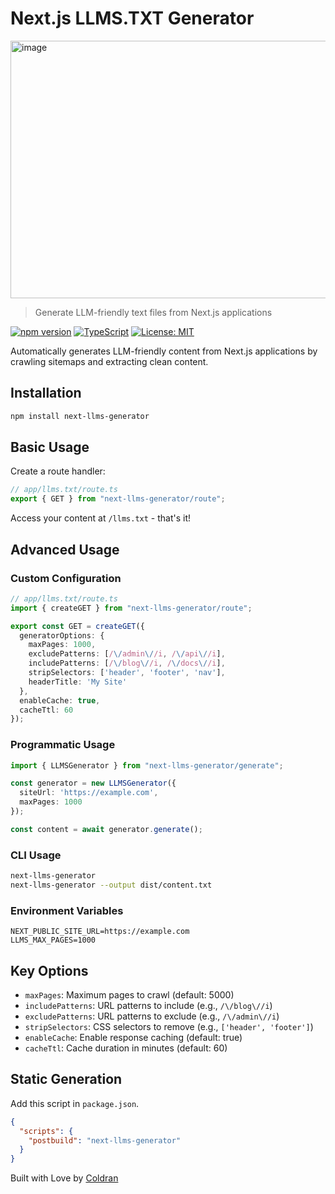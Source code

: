 # Next.js LLMS.TXT Generator

<img width="900" height="412" alt="image" src="https://github.com/user-attachments/assets/953d68d1-12f8-43b7-87ef-08b46fc45f6d" />


> Generate LLM-friendly text files from Next.js applications

[![npm version](https://badge.fury.io/js/next-llms-generator.svg)](https://badge.fury.io/js/next-llms-generator)
[![TypeScript](https://img.shields.io/badge/TypeScript-Ready-blue.svg)](https://www.typescriptlang.org/)
[![License: MIT](https://img.shields.io/badge/License-MIT-yellow.svg)](https://opensource.org/licenses/MIT)

Automatically generates LLM-friendly content from Next.js applications by crawling sitemaps and extracting clean content.

## Installation

```bash
npm install next-llms-generator
```

## Basic Usage

Create a route handler:

```typescript
// app/llms.txt/route.ts
export { GET } from "next-llms-generator/route";
```

Access your content at `/llms.txt` - that's it!

## Advanced Usage

### Custom Configuration

```typescript
// app/llms.txt/route.ts
import { createGET } from "next-llms-generator/route";

export const GET = createGET({
  generatorOptions: {
    maxPages: 1000,
    excludePatterns: [/\/admin\//i, /\/api\//i],
    includePatterns: [/\/blog\//i, /\/docs\//i],
    stripSelectors: ['header', 'footer', 'nav'],
    headerTitle: 'My Site'
  },
  enableCache: true,
  cacheTtl: 60
});
```

### Programmatic Usage

```typescript
import { LLMSGenerator } from "next-llms-generator/generate";

const generator = new LLMSGenerator({
  siteUrl: 'https://example.com',
  maxPages: 1000
});

const content = await generator.generate();
```

### CLI Usage

```bash
next-llms-generator
next-llms-generator --output dist/content.txt
```

### Environment Variables

```env
NEXT_PUBLIC_SITE_URL=https://example.com
LLMS_MAX_PAGES=1000
```

## Key Options

- `maxPages`: Maximum pages to crawl (default: 5000)
- `includePatterns`: URL patterns to include (e.g., `/\/blog\//i`)
- `excludePatterns`: URL patterns to exclude (e.g., `/\/admin\//i`)
- `stripSelectors`: CSS selectors to remove (e.g., `['header', 'footer']`)
- `enableCache`: Enable response caching (default: true)
- `cacheTtl`: Cache duration in minutes (default: 60)

## Static Generation
Add this script in `package.json`.
```json
{
  "scripts": {
    "postbuild": "next-llms-generator"
  }
}
```

Built with Love by [Coldran](https://coldran.com)
